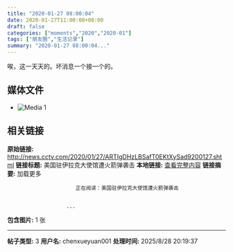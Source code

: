 ```yaml
---
title: "2020-01-27 08:00:04"
date: 2020-01-27T11:00:00+08:00
draft: false
categories: ["moments","2020","2020-01"]
tags: ["朋友圈","生活记录"]
summary: "2020-01-27 08:00:04..."
---
```


唉，这一天天的。坏消息一个接一个的。

## 媒体文件

- ![Media 1](/Moments/photos/2020-01-27/202001270800040.jpg)

## 相关链接

**原始链接:** http://news.cctv.com/2020/01/27/ARTIgDHzLBSafT0EKtXySad9200127.shtml
**链接标题:** 美国驻伊拉克大使馆遭火箭弹袭击
**本地链接:** [查看完整内容](/link_content/2020/01/2020-01-27-1/link_content/)
**链接摘要:** 加载更多
		
	
                        
                        
                          正在阅读：美国驻伊拉克大使馆遭火箭弹袭击
                                            
                        
                       ...
**包含图片:** 1 张

---

**帖子类型:** 3
**用户名:** chenxueyuan001
**处理时间:** 2025/8/28 20:19:37